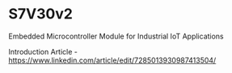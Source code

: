 # S7V30v2
 Embedded Microcontroller Module for Industrial IoT Applications
 
 Introduction Article - https://www.linkedin.com/article/edit/7285013930987413504/
